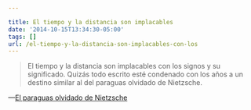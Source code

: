 ```yaml
---

title: El tiempo y la distancia son implacables
date: '2014-10-15T13:34:30-05:00'
tags: []
url: /el-tiempo-y-la-distancia-son-implacables-con-los
---
```

<blockquote>El tiempo y la distancia son implacables con los signos y su significado. Quizás todo escrito esté condenado con los años a un destino similar al del paraguas olvidado de Nietzsche.</blockquote>&#8212;<a href="http://www.adolforamirez.com/el-paraguas-olvidado-de-nietzsche/##El+tiempo+y+la+distancia+son+implacables+con+los+signos+y+su+significado.+Quiz%C3%A1s+todo+escrito+est%C3%A9+condenado+con+los+a%C3%B1os+a+un+destino+similar+al+del+paraguas+olvidado+de+Nietzsche." target="_blank">El paraguas olvidado de Nietzsche</a>
